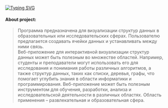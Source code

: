 [![Typing SVG](https://readme-typing-svg.demolab.com?font=Fira+Code&duration=2000&pause=500&center=true&vCenter=true&multiline=true&random=false&width=550&height=100&lines=Web+Application;Interactive+Visualization+of+Data+Structures)](https://git.io/typing-svg)
#### About project:
> Программа предназначена для визуализации структур данных в образовательных или исследовательских сферах. Пользователю предлагается создавать ячейки данных и устанавливать между ними связь.<br>
> Веб-приложение для интерактивной визуализации структур данных может быть полезным во множестве областей. Например, студенты и преподаватели могут использовать его для исследования и понимания работы различных алгоритмов, а также структур данных, таких как списки, деревья, графы, что помогает углубить знания в области информатики и программирования. Веб-приложение может быть полезным инструментом для обучения, разработки, анализа и исследовательской деятельности в различных областях. Область применения – развлекательная и образовательная сфера.
